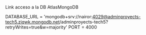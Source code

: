 Link acceso a la DB AtlasMongoDB

DATABASE_URL = 'mongodb+srv://nairor:4029@adminproyects-tech5.zjqwk.mongodb.net/adminproyects-tech5?retryWrites=true&w=majority'
PORT = 4000

